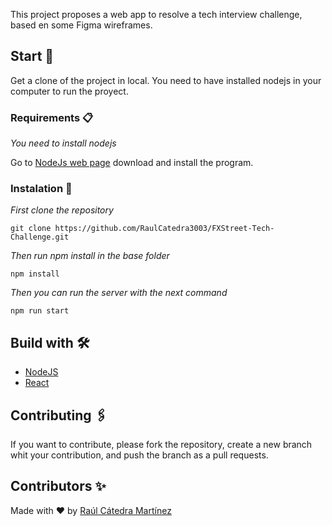 This project proposes a web app to resolve a tech interview challenge, based en some Figma wireframes.

## Start 🚀

Get a clone of the project in local. You need to have installed nodejs in your computer to run the proyect.

### Requirements 📋

_You need to install nodejs_

Go to [NodeJs web page](https://nodejs.org/es/) download and install the
program.

### Instalation 🔧

_First clone the repository_

```
git clone https://github.com/RaulCatedra3003/FXStreet-Tech-Challenge.git
```

_Then run npm install in the base folder_

```
npm install
```

_Then you can run the server with the next command_

```
npm run start
```

## Build with 🛠️

- [NodeJS](https://nodejs.org/es/)
- [React](https://es.reactjs.org/)

## Contributing 🖇️

If you want to contribute, please fork the repository, create a new branch whit
your contribution, and push the branch as a pull requests.

## Contributors ✨

Made with ❤ by [Raúl Cátedra Martínez](https://github.com/RaulCatedra3003)
